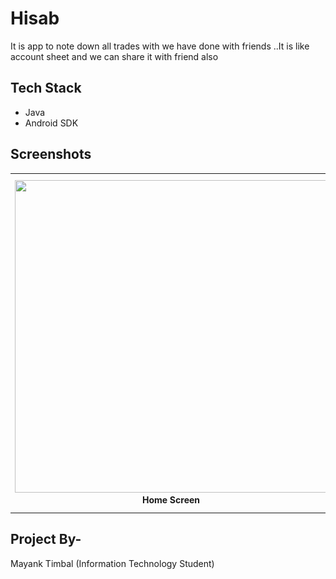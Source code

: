 # Hisab
It is app to note down all trades with we have done with friends ..It is like account sheet and we can share it with friend also


## Tech Stack
- Java
- Android SDK


## Screenshots
<table>
  <tr>
 <td><img height="500" width="500" src="https://images-na.ssl-images-amazon.com/images/I/71bNMuDt%2B7L._SX600_.png" /><br /><center><b>Home Screen</b></center></td>
 <td><img height="500" width="500" src="https://github.com/Mayanktimbal/Hisab/blob/master/Screenshot_20190423-104603.png?raw=true" /><br /><center><b>Share Screen</b></center></td>
    
 </tr>
    
</table>

## Project By-
Mayank Timbal
(Information Technology Student)
